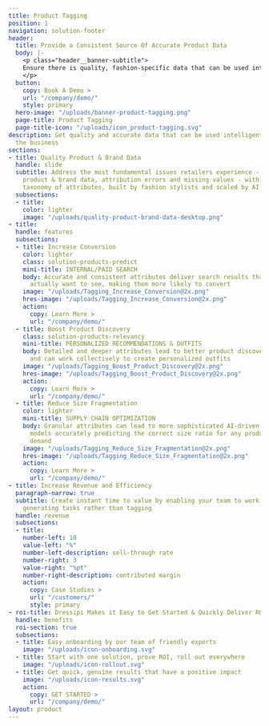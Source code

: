 ```yaml
---
title: Product Tagging
position: 1
navigation: solution-footer
header:
  title: Provide a Consistent Source Of Accurate Product Data
  body: |-
    <p class="header__banner-subtitle">
    Ensure there is quality, fashion-specific data that can be used intelligently throughout the business, increasing revenue and efficiency
    </p>
  button:
    copy: Book A Demo >
    url: "/company/demo/"
    style: primary
  hero-image: "/uploads/banner-product-tagging.png"
  page-title: Product Tagging
  page-title-icon: "/uploads/icon_product-tagging.svg"
description: Get quality and accurate data that can be used intelligently throughout
  the business
sections:
- title: Quality Product & Brand Data
  handle: slide
  subtitle: Address the most fundamental issues retailers experience - inconsistent
    product & brand data, attribution errors and missing values - with the most comprehensive
    taxonomy of attributes, built by fashion stylists and scaled by AI
  subsections:
  - title: 
    color: lighter
    image: "/uploads/quality-product-brand-data-desktop.png"
- title: 
  handle: features
  subsections:
  - title: Increase Conversion
    color: lighter
    class: solution-products-predict
    mini-title: INTERNAL/PAID SEARCH
    body: Accurate and consistent attributes deliver search results that visitors
      actually want to see, making them more likely to convert
    image: "/uploads/Tagging_Increase_Conversion@2x.png"
    hres-image: "/uploads/Tagging_Increase_Conversion@2x.png"
    action:
      copy: Learn More >
      url: "/company/demo/"
  - title: Boost Product Discovery
    class: solution-products-relevancy
    mini-title: PERSONALIZED RECOMMENDATIONS & OUTFITS
    body: Detailed and deeper attributes lead to better product discovery experiences
      and can work collectively to create personalized outfits
    image: "/uploads/Tagging_Boost_Product_Discovery@2x.png"
    hres-image: "/uploads/Tagging_Boost_Product_Discovery@2x.png"
    action:
      copy: Learn More >
      url: "/company/demo/"
  - title: Reduce Size Fragmentation
    color: lighter
    mini-title: SUPPLY CHAIN OPTIMIZATION
    body: Granular attributes can lead to more sophisticated AI-driven product forecasting
      models accurately predicting the correct size ratio for any product based on
      demand
    image: "/uploads/Tagging_Reduce_Size_Fragmentation@2x.png"
    hres-image: "/uploads/Tagging_Reduce_Size_Fragmentation@2x.png"
    action:
      copy: Learn More >
      url: "/company/demo/"
- title: Increase Revenue and Efficiency
  paragraph-narrow: true
  subtitle: Create instant time to value by enabling your team to work on revenue
    generating tasks rather than tagging
  handle: revenue
  subsections:
  - title: 
    number-left: 10
    value-left: "%"
    number-left-description: sell-through rate
    number-right: 3
    value-right: "%pt"
    number-right-description: contributed margin
    action:
      copy: Case Studies >
      url: "/customers/"
      style: primary
- roi-title: Dressipi Makes it Easy to Get Started & Quickly Deliver ROI
  handle: benefits
  roi-section: true
  subsections:
  - title: Easy onboarding by our team of friendly experts
    image: "/uploads/icon-onboarding.svg"
  - title: Start with one solution, prove ROI, roll out everywhere
    image: "/uploads/icon-rollout.svg"
  - title: Get quick, genuine results that have a positive impact
    image: "/uploads/icon-results.svg"
    action:
      copy: GET STARTED >
      url: "/company/demo/"
layout: product
---
```


